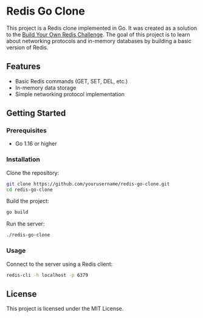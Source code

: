 # Redis Go Clone

This project is a Redis clone implemented in Go. It was created as a solution to the [Build Your Own Redis Challenge](https://codingchallenges.fyi/challenges/challenge-redis). The goal of this project is to learn about networking protocols and in-memory databases by building a basic version of Redis.

## Features

- Basic Redis commands (GET, SET, DEL, etc.)
- In-memory data storage
- Simple networking protocol implementation

## Getting Started

### Prerequisites

- Go 1.16 or higher

### Installation

Clone the repository:

```sh
git clone https://github.com/yourusername/redis-go-clone.git
cd redis-go-clone
```

Build the project:

```sh
go build
```

Run the server:

```sh
./redis-go-clone
```

### Usage

Connect to the server using a Redis client:

```sh
redis-cli -h localhost -p 6379
```

## License

This project is licensed under the MIT License.
